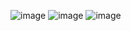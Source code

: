![image](https://github.com/Vishu7v/Pyspark_project/assets/138843413/e4306cb8-c642-48a8-94f8-a338e9a66c5e)
![image](https://github.com/Vishu7v/Pyspark_project/assets/138843413/831b98c9-f3be-4345-8967-02562ea58544)
![image](https://github.com/Vishu7v/Pyspark_project/assets/138843413/67951ee9-525e-4dde-a51c-0fdf33163e5e)


